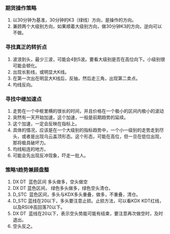 ### 期货操作策略

1. 以30分钟为基准，30分钟的K3（绿线）方向，是操作的方向。
2. 兼顾两个大级别方向，如果顺着大级别方向，做30分钟K3的方向，逆向可以不做。

### 寻找真正的转折点
1. 波浪到头，最少三波，可能会4到5波。要看大级别是否在高位向下。小级别很可能会顿化。
2. 出现长影线，或明显大K线。
3. 在第一次出在明显大K线后，反抽，然后走三角，出现第二卖点。
4. 均线反向。


### 寻找中继加速点
1. 走势在一个中枢里横的很长的时间，并且价格在一个极小的区间内极小的波动
2. 突然有一天开始加速，这个加速，一般是前期趋势的延续。
3. 这个加速，一定会反映在指标上。
4. 具体的情况，应该是在一个大级别的指标趋势中，一个小一级别的走势走到尽头，或者是出现乌云盖顶形态。这个形态，可能在高位，但一旦在低位出现，那将极具破坏力。
5. 均线粘连的地方。
6. 可能会先出现反冲现象，吓走一批人。

### 策略1趋势兼顾盘整
1. DX DT  蓝色区间 多头做多，空头做空
2. DX DT  蓝色区间， 绿色多头做多，绿色空头清仓。
3. D_STC  蓝色区间，多头与KDX多头重叠，做多，不重叠，清仓。
4. D_STC 蓝线在20以下，多头要注意止损。止损方法，可以看KDX KDT红线，以及RSI冲高回落70以下。
5. DX DT  蓝线在20以下，表示空头势能可能有结束，要注意再次做空时，及时退出。
6. 空头反之。


